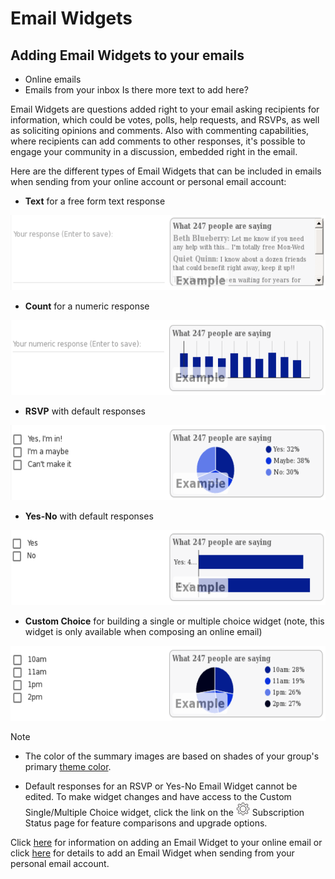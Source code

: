 # Email Widgets

<span id="gv-5widgets-2ewadd"></span>
## Adding Email Widgets to your emails

<span class="todo">
  
* Online emails
* Emails from your inbox
Is there more text to add here?

</span> <!-- todo -->

Email Widgets are questions added right to your email asking recipients for information, which could be votes, polls, help requests, and RSVPs, 
as well as soliciting 
opinions and comments.  Also with commenting capabilities, where recipients can add comments to other responses, it's possible to engage your community 
in a discussion, embedded right in the email.  

Here are the different types of Email Widgets that can be included in emails when sending from your online account or personal email account:

* **Text** for a free form text response
<img src="/docimages/ew-text-example.png" height="120">

* **Count** for a numeric response
<img src="/docimages/ew-numeric-example.png" height="120">

* **RSVP** with default responses
<img src="/docimages/ew-rsvp-example.png" height="120">

* **Yes-No** with default responses
<img src="/docimages/ew-yes-no-example.png" height="120">

<span class="sub g4s">
  
* **Custom Choice** for building a single or multiple choice widget (note, this widget is only available when composing an online email)
<img src="/docimages/ew-custom-choice-example.png" height="120">

</span> <!-- sub g4s -->

Note

* The color of the summary images are based on shades of your group's primary [theme color](/3-send/4-sendSettings.md?[LINK-QARGS-DOC]#gv-2members-4sendsettings-theme-colors).

<span class="free">

* Default responses for an RSVP or Yes-No Email Widget cannot be edited.  To make widget changes and have access to the Custom Single/Multiple Choice widget, click the link on the <img src="/docimages/transparent-gear-icon.png" height="22"> Subscription Status page 
for feature comparisons and upgrade options.

</span> <!-- free -->

Click [here](/3-send/1-sendOnline.md?[LINK-QARGS-DOC]#gv-3send-1sendOnline) for information on adding an Email Widget to your online email or click [here](/3-send/2-sendInbox.md?[LINK-QARGS-DOC]#gv-3send-2sendInbox) for details to add an Email Widget when sending from your personal email account.
